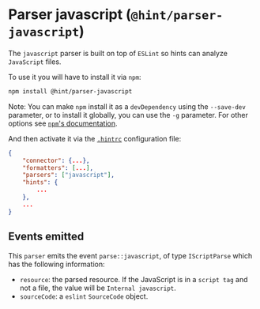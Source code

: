 # Parser javascript (`@hint/parser-javascript`)

The `javascript` parser is built on top of `ESLint` so hints can analyze
`JavaScript` files.

To use it you will have to install it via `npm`:

```bash
npm install @hint/parser-javascript
```

Note: You can make `npm` install it as a `devDependency` using the `--save-dev`
parameter, or to install it globally, you can use the `-g` parameter. For
other options see
[`npm`'s documentation](https://docs.npmjs.com/cli/install).

And then activate it via the [`.hintrc`][hintrc]
configuration file:

```json
{
    "connector": {...},
    "formatters": [...],
    "parsers": ["javascript"],
    "hints": {
        ...
    },
    ...
}
```

## Events emitted

This `parser` emits the event `parse::javascript`, of type `IScriptParse`
which has the following information:

* `resource`: the parsed resource. If the JavaScript is in a `script tag`
  and not a file, the value will be `Internal javascript`.
* `sourceCode`: a `eslint` `SourceCode` object.

<!-- Link labels: -->

[hintrc]: https://webhint.io/docs/user-guide/further-configuration/hintrc-formats/
